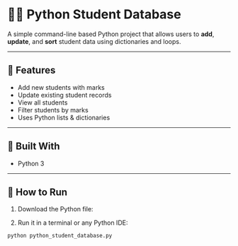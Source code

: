 # 🧑‍🎓 Python Student Database

A simple command-line based Python project that allows users to **add**, **update**, and **sort** student data using dictionaries and loops.

---

## 🔧 Features

- Add new students with marks
- Update existing student records
- View all students
- Filter students by marks
- Uses Python lists & dictionaries

---

## 🐍 Built With

- Python 3

---

## 🚀 How to Run

1. Download the Python file:
   
2. Run it in a terminal or any Python IDE:
```bash
python python_student_database.py
